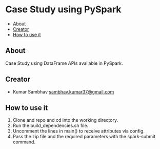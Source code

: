 # Case Study using PySpark

* [About](#about)
* [Creator](#creator)
* [How to use it](#use)

## <a name="about">About</a>

Case Study using DataFrame APIs available in PySpark.

## <a name="creator">Creator</a>

* Kumar Sambhav sambhav.kumar37@gmail.com

## <a name="use">How to use it</a>

1.	Clone and repo and cd into the working directory.
2.	Run the build_dependencies.sh file.
3.	Uncomment the lines in main() to receive attributes via config.
4.	Pass the zip file and the required parameters with the spark-submit command.


